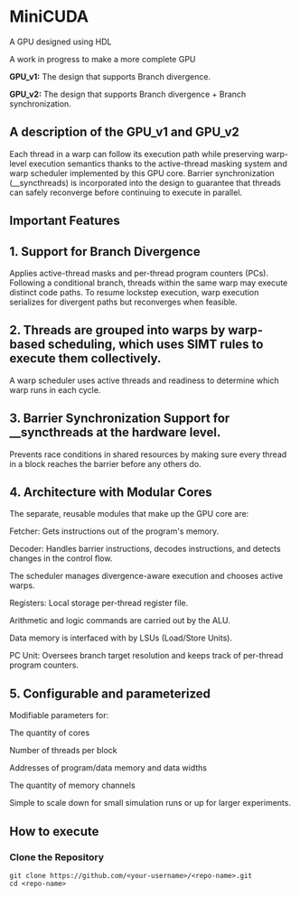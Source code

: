 # MiniCUDA
A GPU designed using HDL 

A work in progress to make a more complete GPU

**GPU_v1:**  The design that supports Branch divergence.

**GPU_v2:**  The design that supports Branch divergence + Branch synchronization.

## A description of the **GPU_v1** and **GPU_v2**

Each thread in a warp can follow its execution path while preserving warp-level execution semantics thanks to the active-thread masking system and warp scheduler implemented by this GPU core.
Barrier synchronization (__syncthreads) is incorporated into the design to guarantee that threads can safely reconverge before continuing to execute in parallel.

## Important Features

## **1. Support for Branch Divergence**

Applies active-thread masks and per-thread program counters (PCs).
Following a conditional branch, threads within the same warp may execute distinct code paths.
To resume lockstep execution, warp execution serializes for divergent paths but reconverges when feasible.

## **2. Threads are grouped into warps by warp-based scheduling, which uses SIMT rules to execute them collectively.**

A warp scheduler uses active threads and readiness to determine which warp runs in each cycle.

## **3. Barrier Synchronization Support for __syncthreads at the hardware level.**

Prevents race conditions in shared resources by making sure every thread in a block reaches the barrier before any others do.

## **4. Architecture with Modular Cores**

The separate, reusable modules that make up the GPU core are:

Fetcher: Gets instructions out of the program's memory.

Decoder: Handles barrier instructions, decodes instructions, and detects changes in the control flow.

The scheduler manages divergence-aware execution and chooses active warps.

Registers: Local storage per-thread register file.

Arithmetic and logic commands are carried out by the ALU.

Data memory is interfaced with by LSUs (Load/Store Units).

PC Unit: Oversees branch target resolution and keeps track of per-thread program counters.

## **5. Configurable and parameterized**

Modifiable parameters for:

The quantity of cores

Number of threads per block

Addresses of program/data memory and data widths

The quantity of memory channels

Simple to scale down for small simulation runs or up for larger experiments.

## How to execute

### Clone the Repository

    git clone https://github.com/<your-username>/<repo-name>.git
    cd <repo-name>



